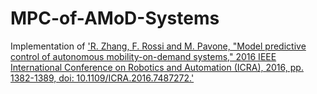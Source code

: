 # MPC-of-AMoD-Systems

Implementation of ['R. Zhang, F. Rossi and M. Pavone, "Model predictive control of autonomous mobility-on-demand systems," 2016 IEEE International Conference on Robotics and Automation (ICRA), 2016, pp. 1382-1389, doi: 10.1109/ICRA.2016.7487272.'](https://arxiv.org/abs/1509.03985)
